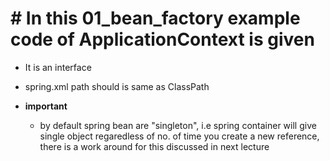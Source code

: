 # # In this 01_bean_factory example code of ApplicationContext is given

- It is an interface
- spring.xml path should is same as ClassPath


- **important** 
    - by default spring bean are "singleton", i.e spring container will give single object regaredless of no. of time you create a new reference, there is a work around for this discussed in next lecture




